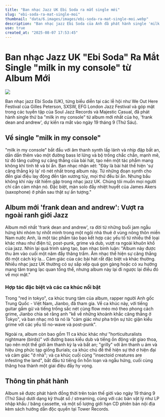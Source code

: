 ```yaml
---
title: "Ban nhạc Jazz UK Ebi Soda ra mắt single mới"
slug: "ebi-soda-ra-mat-single-moi"
thumbnail: "data/6.images/images/ebi-soda-ra-mat-single-moi.webp"
description: "Ban nhạc jazz Ebi Soda của Anh đã phát hành single 'milk in my console' từ album mới 'frank dean and andrew', thể hiện sự kết hợp táo bạo giữa nhiều thể loại và những cảm xúc đặc biệt."
use: true
created_at: "2025-08-07 17:53:45"
---
```


# Ban nhạc Jazz UK "Ebi Soda" Ra Mắt Single "milk in my console" từ Album Mới

![](/images/20250807-00000013-cdj-000-1-view.webp)

Ban nhạc jazz Ebi Soda (UK), từng biểu diễn tại các lễ hội như We Out Here Festival của Gilles Peterson, SXSW, EFG London Jazz Festival và góp mặt trong các tuyển tập của Soul Jazz Records và Majestic Casual, đã phát hành single thứ ba "milk in my console" từ album mới nhất của họ, 'frank dean and andrew', dự kiến ra mắt vào ngày 19 tháng 9 (Thứ Sáu).

## Về single "milk in my console"

"milk in my console" bắt đầu với âm thanh synth lấp lánh và nhịp đập bất an, dần dần thêm vào một đường bass lơ lửng và bộ trống chắc chắn, mạnh mẽ, từ đó tăng cường sự căng thẳng của bài hát, tạo nên một tác phẩm mang không khí tinh tế và bí ẩn. Ban nhạc nhận xét: "Đây là bài hát thể hiện 'sự căng thẳng kỳ lạ' rõ nét nhất trong album này. Từ những đoạn synth cho đến giai điệu lay động đến tận xương tủy, mọi thứ đều bí ẩn. Nhưng bầu không khí này rất hiếm gặp trong nhạc jazz UK. Chúng tôi muốn mọi người chỉ cần cảm nhận nó. Đặc biệt, màn solo đầy nhiệt huyết của James Akers (saxophone) ở phần sau thật sự ấn tượng."

## Album mới 'frank dean and andrew': Vượt ra ngoài ranh giới Jazz

Album mới nhất 'frank dean and andrew', ra đời từ những buổi jam ngẫu hứng khi nhóm tự nhốt mình trong một ngôi nhà thuê ở vùng nông thôn miền Nam nước Anh, là một tác phẩm táo bạo kết hợp các yếu tố từ nhiều thể loại khác nhau như điện tử, post-punk, grime và dub, vượt ra ngoài khuôn khổ của jazz. Nhìn lại quá trình sáng tạo, ban nhạc bình luận: "Album này được thu âm vào cuối một năm đầy thăng trầm. Âm nhạc thể hiện sự căng thẳng đó một cách kỳ lạ... Cảm giác của các bài hát rất đặc biệt và khác thường. Nhiều nhạc jazz UK thường có sự sắp xếp quá gọn gàng hoặc có xu hướng mang tâm trạng lạc quan tổng thể, nhưng album này lại đi ngược lại điều đó về mọi mặt."

### Hợp tác đặc biệt và các ca khúc nổi bật

Trong "red in tokyo", ca khúc trung tâm của album, rapper người Anh gốc Trung Quốc - Việt Nam, Jianbo, đã tham gia. Về ca khúc này, với tiếng guitar gầm gừ và tiếng trống sắc nét cùng flow méo mó theo phong cách grime, Jianbo chia sẻ rằng anh "kể về những khoảnh khắc căng thẳng ở Tokyo", và ban nhạc mô tả nó là "cảm giác như pha trộn sự tức giận kiểu grime với các yếu tố no-wave và post-punk".

Ngoài ra, album còn bao gồm 11 ca khúc khác như "horticulturalists nightmare (birds)" với đường bass kiểu dub và tiếng ồn động vật giao thoa, tạo nên một thế giới âm thanh kỳ lạ và bất an; "grilly" với âm thanh u ám và hiệu ứng phức tạp giống Burials; ca khúc chủ đề thể hiện sự thờ ơ hiện đại và cảm giác "ở nhà"; và ca khúc cuối cùng "insectoid creatures are infesting the land", bắt đầu từ tiếng ồn hỗn loạn và ngẫu hứng, cuối cùng thăng hoa thành một giai điệu đầy hy vọng.

## Thông tin phát hành

Album sẽ được phát hành đồng thời trên toàn thế giới vào ngày 19 tháng 9 (Thứ Sáu) dưới dạng kỹ thuật số / streaming, cùng với các bản vật lý như LP nhập khẩu / băng cassette, và một số lượng giới hạn CD phiên bản nội địa kèm sách hướng dẫn độc quyền tại Tower Records.